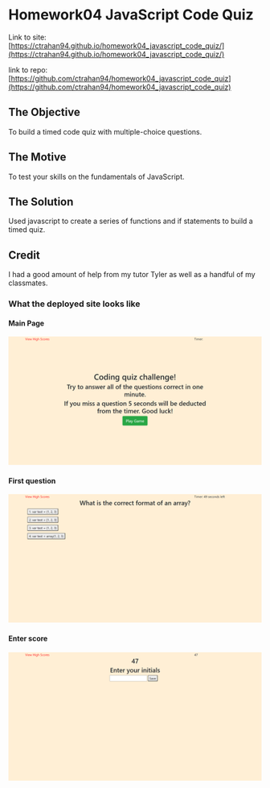 # Homework04 JavaScript Code Quiz

Link to site: [https://ctrahan94.github.io/homework04_javascript_code_quiz/](https://ctrahan94.github.io/homework04_javascript_code_quiz/)

link to repo: [https://github.com/ctrahan94/homework04_javascript_code_quiz](https://github.com/ctrahan94/homework04_javascript_code_quiz) 

## The Objective

To build a timed code quiz with multiple-choice questions.

## The Motive
To test your skills on the fundamentals of JavaScript.  

## The Solution
Used javascript to create a series of functions and if statements to build a timed quiz. 

## Credit
I had a good amount of help from my tutor Tyler as well as a handful of my classmates.



### What the deployed site looks like
#### Main Page
![Main Page](assets/images/mainpage.png)

#### First question
![First question](assets/images/question1.png)

#### Enter score
![Enter score](assets/images/enterscore.png)


